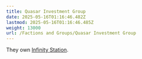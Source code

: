 ```yaml
---
title: Quasar Investment Group
date: 2025-05-16T01:16:46.482Z
lastmod: 2025-05-16T01:16:46.485Z
weight: 13000
url: /Factions and Groups/Quasar Investment Group
---
```

They own [Infinity Station](/Places/Infinity%20Station/Infinity%20Station).
